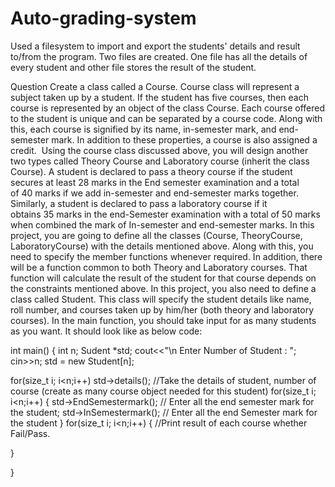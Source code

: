 # Auto-grading-system
Used a filesystem to import and export the students' details and result to/from the program. Two files are created. One file has all the details of every student and other file stores the result of the student.

Question Create a class called a Course. Course class will represent a subject taken up by a student. If the
student has five courses, then each course is represented by an object of the class Course. Each
course offered to the student is unique and can be separated by a course code. Along with this,
each course is signified by its name, in-semester mark, and end-semester mark. In addition to
these properties, a course is also assigned a credit. 
Using the course class discussed above, you will design another two types called Theory Course
and Laboratory course (inherit the class Course). A student is declared to pass a theory
course if the student secures at least 28 marks in the End semester examination and a total
of 40 marks if we add in-semester and end-semester marks together. Similarly, a student is
declared to pass a laboratory course if it obtains 35 marks in the end-Semester
examination with a total of 50 marks when combined the mark of In-semester and end-semester
marks.
In this project, you are going to define all the classes (Course, TheoryCourse, LaboratoryCourse)
with the details mentioned above. Along with this, you need to specify the member functions
whenever required. In addition, there will be a function common to both Theory and Laboratory
courses. That function will calculate the result of the student for that course depends on the
constraints mentioned above.
In this project, you also need to define a class called Student. This class will specify the student
details like name, roll number, and courses taken up by him/her (both theory and
laboratory courses).
In the main function, you should take input for as many students as you want. It should look like
as below code:

int main()
{
int n;
Sudent *std;
cout&lt;&lt;&quot;\n Enter Number of Student : &quot;;
cin&gt;&gt;n;
std = new Student[n];

for(size_t i; i&lt;n;i++)
std-&gt;details();
//Take the details of student, number of course (create as many course object needed for this
student)
for(size_t i; i&lt;n;i++) {
std-&gt;EndSemestermark(); // Enter all the end semester mark for the student;
std-&gt;InSemestermark(); // Enter all the end Semester mark for the student
}
for(size_t i; i&lt;n;i++) {
//Print result of each course whether Fail/Pass.

}

}

